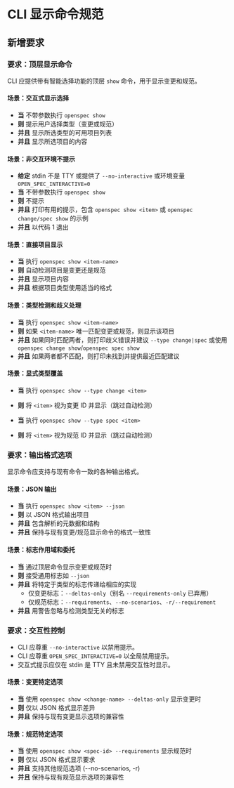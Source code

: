 # CLI 显示命令规范

## 新增要求

### 要求：顶层显示命令

CLI 应提供带有智能选择功能的顶层 `show` 命令，用于显示变更和规范。

#### 场景：交互式显示选择

- **当** 不带参数执行 `openspec show`
- **则** 提示用户选择类型（变更或规范）
- **并且** 显示所选类型的可用项目列表
- **并且** 显示所选项目的内容

#### 场景：非交互环境不提示

- **给定** stdin 不是 TTY 或提供了 `--no-interactive` 或环境变量 `OPEN_SPEC_INTERACTIVE=0`
- **当** 不带参数执行 `openspec show`
- **则** 不提示
- **并且** 打印有用的提示，包含 `openspec show <item>` 或 `openspec change/spec show` 的示例
- **并且** 以代码 1 退出

#### 场景：直接项目显示

- **当** 执行 `openspec show <item-name>`
- **则** 自动检测项目是变更还是规范
- **并且** 显示项目内容
- **并且** 根据项目类型使用适当的格式

#### 场景：类型检测和歧义处理

- **当** 执行 `openspec show <item-name>`
- **则** 如果 `<item-name>` 唯一匹配变更或规范，则显示该项目
- **并且** 如果同时匹配两者，则打印歧义错误并建议 `--type change|spec` 或使用 `openspec change show`/`openspec spec show`
- **并且** 如果两者都不匹配，则打印未找到并提供最近匹配建议

#### 场景：显式类型覆盖

- **当** 执行 `openspec show --type change <item>`
- **则** 将 `<item>` 视为变更 ID 并显示（跳过自动检测）

- **当** 执行 `openspec show --type spec <item>`
- **则** 将 `<item>` 视为规范 ID 并显示（跳过自动检测）

### 要求：输出格式选项

显示命令应支持与现有命令一致的各种输出格式。

#### 场景：JSON 输出

- **当** 执行 `openspec show <item> --json`
- **则** 以 JSON 格式输出项目
- **并且** 包含解析的元数据和结构
- **并且** 保持与现有变更/规范显示命令的格式一致性

#### 场景：标志作用域和委托

- **当** 通过顶层命令显示变更或规范时
- **则** 接受通用标志如 `--json`
- **并且** 将特定于类型的标志传递给相应的实现
  - 仅变更标志：`--deltas-only`（别名 `--requirements-only` 已弃用）
  - 仅规范标志：`--requirements`、`--no-scenarios`、`-r/--requirement`
- **并且** 用警告忽略与检测类型无关的标志

### 要求：交互性控制

- CLI 应尊重 `--no-interactive` 以禁用提示。
- CLI 应尊重 `OPEN_SPEC_INTERACTIVE=0` 以全局禁用提示。
- 交互式提示应仅在 stdin 是 TTY 且未禁用交互性时显示。

#### 场景：变更特定选项

- **当** 使用 `openspec show <change-name> --deltas-only` 显示变更时
- **则** 仅以 JSON 格式显示差异
- **并且** 保持与现有变更显示选项的兼容性

#### 场景：规范特定选项

- **当** 使用 `openspec show <spec-id> --requirements` 显示规范时
- **则** 仅以 JSON 格式显示要求
- **并且** 支持其他规范选项 (--no-scenarios, -r)
- **并且** 保持与现有规范显示选项的兼容性
